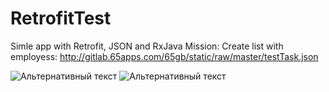 # RetrofitTest
Simle app with Retrofit, JSON and RxJava
Mission: Create list with employess: 
http://gitlab.65apps.com/65gb/static/raw/master/testTask.json

![Альтернативный текст](http://www.picshare.ru/uploads/191029/IP0NKzAcs0.jpg)
![Альтернативный текст](http://www.picshare.ru/uploads/191029/3LYmKrcXMy.jpg)

